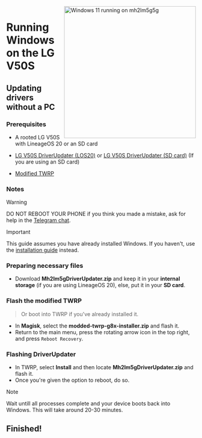 <img align="right" src="https://github.com/n00b69/woa-mh2lm5g5g/blob/main/mh2lm5g5g.png" width="350" alt="Windows 11 running on mh2lm5g5g">

# Running Windows on the LG V50S

## Updating drivers without a PC

### Prerequisites
- A rooted LG V50S with LineageOS 20 or an SD card

- [LG V50S DriverUpdater (LOS20)](https://github.com/n00b69/woa-mh2lm5g/releases/download/Files/Mh2lm5gDriverUpdater.zip) or [LG V50S DriverUpdater (SD card)](https://github.com/n00b69/woa-mh2lm5g/releases/download/Files/Mh2lm5gDriverUpdaterSDCARD.zip) (If you are using an SD card)

- [Modified TWRP](https://github.com/n00b69/woa-mh2lm5g/releases/download/Files/modded-twrp-g8x-installer.zip)

### Notes
> [!WARNING]  
> 
> DO NOT REBOOT YOUR PHONE if you think you made a mistake, ask for help in the [Telegram chat](https://t.me/woahelperchat).

> [!Important]
> This guide assumes you have already installed Windows. If you haven't, use the [installation guide](nopc.md) instead.

### Preparing necessary files
- Download **Mh2lm5gDriverUpdater.zip** and keep it in your **internal storage** (if you are using LineageOS 20), else, put it in your **SD card**.

### Flash the modified TWRP
> Or boot into TWRP if you've already installed it.
- In **Magisk**, select the **modded-twrp-g8x-installer.zip** and flash it.
- Return to the main menu, press the rotating arrow icon in the top right, and press `Reboot Recovery`.

### Flashing DriverUpdater
- In TWRP, select **Install** and then locate **Mh2lm5gDriverUpdater.zip** and flash it.
- Once you're given the option to reboot, do so.
> [!Note]
> Wait untill all processes complete and your device boots back into Windows. This will take around 20-30 minutes.

## Finished!
